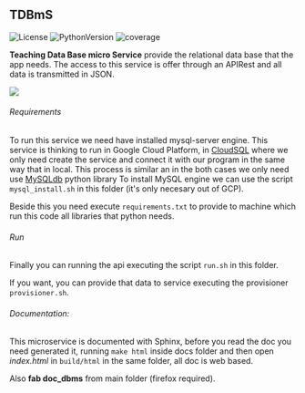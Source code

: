 ## TDBmS

![License](http://img.shields.io/badge/license-GPLv3-blue.svg)
![PythonVersion](https://img.shields.io/badge/python-2.7-blue.svg)
![coverage](https://img.shields.io/badge/coverage-30%25-orange.svg)

**Teaching Data Base micro Service** provide the relational data base that the app needs. The access to this service
is offer through an APIRest and all data is transmitted in JSON. 

![](sbd.png)

###### Requirements

To run this service we need have installed mysql-server engine. This service is thinking to run in Google Cloud Platform,
in [CloudSQL](https://cloud.google.com/sql/) where we only need create the service and connect it 
with our program in the same way that in local. 
This process is similar an in the both cases we only need use [MySQLdb](http://mysql-python.sourceforge.net/MySQLdb-1.2.2) 
python library
To install MySQL engine we can use the script `mysql_install.sh` in this folder (it's only necesary out of GCP).

Beside this you need execute `requirements.txt` to provide to machine which run this code all libraries that python needs.

###### Run

Finally you can running the api executing the script `run.sh` in this folder.

If you want, you can provide that data to service executing the provisioner `provisioner.sh`.


###### Documentation:

This microservice is documented with Sphinx, before you read the doc you need generated it, running `make html` 
inside docs folder and then open *index.html* in `build/html` in the same folder, all doc is web based.

Also **fab doc_dbms** from main folder (firefox required).